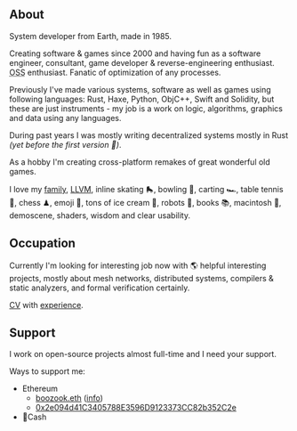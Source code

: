 ## About

System developer from Earth, made in 1985.

Creating software & games since 2000 and having fun as a software engineer, consultant, game developer & reverse-engineering enthusiast.
<abbr title="Open Source Software">OSS</abbr> enthusiast. Fanatic of optimization of any processes.


Previously I've made various systems, software as well as games using following languages: Rust, Haxe, Python, ObjC++, Swift and Solidity, but these are just instruments - my job is a work on logic, algorithms, graphics and data using any languages.

During past years I was mostly writing decentralized systems mostly in Rust _(yet before the first version 🦀)_.

As a hobby I'm creating cross-platform remakes of great wonderful old games.

I love my [family][], [LLVM][], inline skating 🛼, bowling 🎳, carting 🏎, table tennis 🏓, chess ♟, emoji 🤔, tons of ice cream 🍨, robots 🤖, books 📚, macintosh , demoscene, shaders, wisdom and clear usability.


## Occupation

Currently I'm looking for interesting job now with 🌎 helpful interesting projects, mostly about mesh networks, distributed systems, compilers & static analyzers, and formal verification certainly.

[CV][] with [experience][linkedin-experience].


## Support

I work on open-source projects almost full-time and I need your support.

Ways to support me:
- Ethereum
  - [boozook.eth](ethereum:boozook.eth) ([info](https://etherscan.io/name-lookup-search?id=boozook.eth))
  - [0x2e094d41C3405788E3596D9123373CC82b352C2e](ethereum://0x2e094d41C3405788E3596D9123373CC82b352C2e)
- Cash

[LLVM]: //llvm.org
[family]: //koz.world
[CV]: https://www.linkedin.com/in/a-koz
[linkedin-experience]: https://www.linkedin.com/in/a-koz/details/experience/


<!-- ❤️‍🔥 -->


<!-- ![fzzr's github stats](https://github-readme-stats.vercel.app/api?username=boozook&hide=stars&count_private=true&show_icons=true&theme=dark) -->
